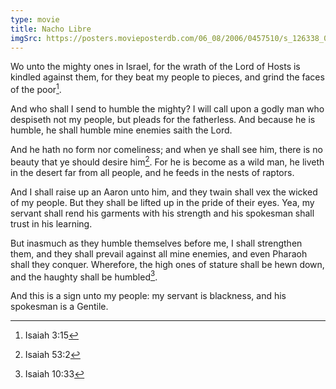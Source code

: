 ```yaml
---
type: movie
title: Nacho Libre
imgSrc: https://posters.movieposterdb.com/06_08/2006/0457510/s_126338_0457510_5aeff3a6.jpg
---
```


Wo unto the mighty ones in Israel, for the wrath of the Lord of Hosts is kindled against them, for they beat my people to pieces, and grind the faces of the poor[^isa-3-15].

And who shall I send to humble the mighty? I will call upon a godly man who despiseth not my people, but pleads for the fatherless. And because he is humble, he shall humble mine enemies saith the Lord.

And he hath no form nor comeliness; and when ye shall see him, there is no beauty that ye should desire him[^isa-53-2]. For he is become as a wild man, he liveth in the desert far from all people, and he feeds in the nests of raptors.

And I shall raise up an Aaron unto him, and they twain shall vex the wicked of my people. But they shall be lifted up in the pride of their eyes. Yea, my servant shall rend his garments with his strength and his spokesman shall trust in his learning.

But inasmuch as they humble themselves before me, I shall strengthen them, and they shall prevail against all mine enemies, and even Pharaoh shall they conquer. Wherefore, the high ones of stature shall be hewn down, and the haughty shall be humbled[^isa-10-33].

And this is a sign unto my people: my servant is blackness, and his spokesman is a Gentile.

[^isa-3-15]: Isaiah 3:15
[^isa-53-2]: Isaiah 53:2
[^isa-10-33]: Isaiah 10:33
